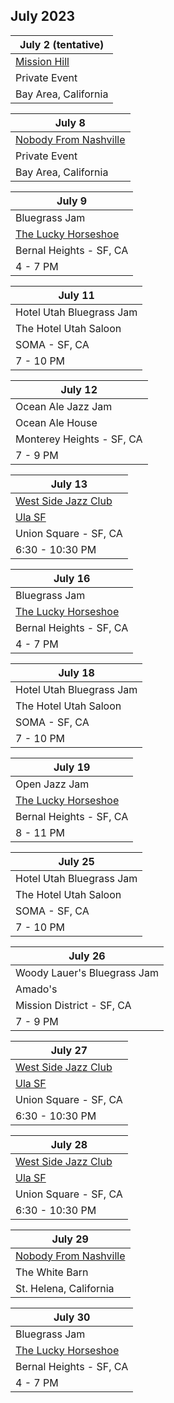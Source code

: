 ## July 2023

| July 2 (tentative)
|-
| <a href="https://www.gigsalad.com/mission_hill_san_francisco" target="new">Mission Hill</a>
| Private Event
| Bay Area, California

| July 8
|-
| <a href="https://www.thebash.com/bluegrass/nobodyfromnashville" target="NFN">Nobody From Nashville</a>
| Private Event
| Bay Area, California

| July 9
|-
| Bluegrass Jam
| <a href="https://www.theluckyhorseshoebar.com/" target="Shoe">The Lucky Horseshoe</a>
| Bernal Heights - SF, CA
| 4 - 7 PM

| July 11
|-
| Hotel Utah Bluegrass Jam
| The Hotel Utah Saloon
| SOMA - SF, CA
| 7 - 10 PM

| July 12
|-
| Ocean Ale Jazz Jam
| Ocean Ale House
| Monterey Heights - SF, CA
| 7 - 9 PM

| July 13
|-
| <a href="http://westsidejazzclub.com" target="WSJC">West Side Jazz Club</a>
| <a href="https://ulasf.com" target="Ula">Ula SF</a>
| Union Square - SF, CA
| 6:30 - 10:30 PM

| July 16
|-
| Bluegrass Jam
| <a href="https://www.theluckyhorseshoebar.com/" target="Shoe">The Lucky Horseshoe</a>
| Bernal Heights - SF, CA
| 4 - 7 PM

| July 18
|-
| Hotel Utah Bluegrass Jam
| The Hotel Utah Saloon
| SOMA - SF, CA
| 7 - 10 PM

| July 19
|-
| Open Jazz Jam
| <a href="https://www.theluckyhorseshoebar.com/" target="Shoe">The Lucky Horseshoe</a>
| Bernal Heights - SF, CA
| 8 - 11 PM

| July 25
|-
| Hotel Utah Bluegrass Jam
| The Hotel Utah Saloon
| SOMA - SF, CA
| 7 - 10 PM

| July 26
|-
| Woody Lauer's Bluegrass Jam
| Amado's
| Mission District - SF, CA
| 7 - 9 PM

| July 27
|-
| <a href="http://westsidejazzclub.com" target="WSJC">West Side Jazz Club</a>
| <a href="https://ulasf.com" target="Ula">Ula SF</a>
| Union Square - SF, CA
| 6:30 - 10:30 PM

| July 28
|-
| <a href="http://westsidejazzclub.com" target="WSJC">West Side Jazz Club</a>
| <a href="https://ulasf.com" target="Ula">Ula SF</a>
| Union Square - SF, CA
| 6:30 - 10:30 PM

| July 29
|-
| <a href="https://www.thebash.com/bluegrass/nobodyfromnashville" target="NFN">Nobody From Nashville</a>
| The White Barn
| St. Helena, California

| July 30
|-
| Bluegrass Jam
| <a href="https://www.theluckyhorseshoebar.com/" target="Shoe">The Lucky Horseshoe</a>
| Bernal Heights - SF, CA
| 4 - 7 PM
